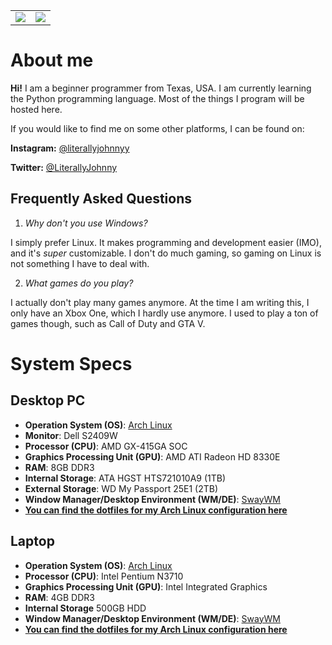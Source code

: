 <table>
  <tr>
    <td align="center" style="padding=0;width=50%;">
      <img align="center" style="padding=0;" src="https://github-readme-stats.vercel.app/api?username=literallyjohnny&count_private=true&include_all_commits=true&show_icons=true&hide_title=true&hide_border=true"/>
    </td>
    <td align="center" style="padding=0;width=50%;">
      <img align="center" style="padding=0;" src="https://github-readme-stats.vercel.app/api/top-langs/?username=literallyjohnny&layout=compact&hide_border=true"/>
    </td>
  </tr>
</table>

# About me

**Hi!** I am a beginner programmer from Texas, USA. I am currently learning the Python programming language. Most of the things I program will be hosted here.

If you would like to find me on some other platforms, I can be found on:

**Instagram:** [@literallyjohnnyy](https://instagram.com/literallyjohnnyy)

**Twitter:** [@LiterallyJohnny](https://twitter.com/LiterallyJohnny)

## Frequently Asked Questions
1. *Why don't you use Windows?*

I simply prefer Linux. It makes programming and development easier (IMO), and it's *super* customizable. I don't do much gaming, so gaming on Linux is not something I have to deal with.

2. *What games do you play?*

I actually don't play many games anymore. At the time I am writing this, I only have an Xbox One, which I hardly use anymore. I used to play a ton of games though, such as Call of Duty and GTA V.

# System Specs
## Desktop PC
- **Operation System (OS)**: [Arch Linux](https://archlinux.org)
- **Monitor**: Dell S2409W
- **Processor (CPU)**: AMD GX-415GA SOC
- **Graphics Processing Unit (GPU)**: AMD ATI Radeon HD 8330E
- **RAM**: 8GB DDR3
- **Internal Storage**: ATA HGST HTS721010A9 (1TB)
- **External Storage**: WD My Passport 25E1 (2TB)
- **Window Manager/Desktop Environment (WM/DE)**: [SwayWM](https://swaywm.org/)
- [**You can find the dotfiles for my Arch Linux configuration here**](https://github.com/LiterallyJohnny/Dotfiles)

## Laptop
- **Operation System (OS)**: [Arch Linux](https://archlinux.org)
- **Processor (CPU)**: Intel Pentium N3710
- **Graphics Processing Unit (GPU)**: Intel Integrated Graphics
- **RAM**: 4GB DDR3
- **Internal Storage** 500GB HDD
- **Window Manager/Desktop Environment (WM/DE)**: [SwayWM](https://swaywm.org/)
- [**You can find the dotfiles for my Arch Linux configuration here**](https://github.com/LiterallyJohnny/Dotfiles)